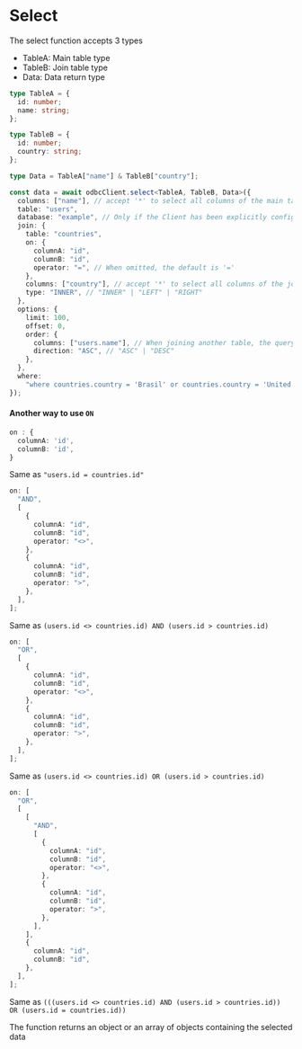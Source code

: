 # Select

The select function accepts 3 types

- TableA: Main table type
- TableB: Join table type
- Data: Data return type

```typescript
type TableA = {
  id: number;
  name: string;
};

type TableB = {
  id: number;
  country: string;
};

type Data = TableA["name"] & TableB["country"];

const data = await odbcClient.select<TableA, TableB, Data>({
  columns: ["name"], // accept '*' to select all columns of the main table
  table: "users",
  database: "example", // Only if the Client has been explicitly configured
  join: {
    table: "countries",
    on: {
      columnA: "id",
      columnB: "id",
      operator: "=", // When omitted, the default is '='
    },
    columns: ["country"], // accept '*' to select all columns of the join table
    type: "INNER", // "INNER" | "LEFT" | "RIGHT"
  },
  options: {
    limit: 100,
    offset: 0,
    order: {
      columns: ["users.name"], // When joining another table, the queryString is mounted using each table name as an alias
      direction: "ASC", // "ASC" | "DESC"
    },
  },
  where:
    "where countries.country = 'Brasil' or countries.country = 'United States'", // When joining another table, the queryString is mounted using each table name as an alias
});
```

#### Another way to use `ON`

```typescript
on : {
  columnA: 'id',
  columnB: 'id',
}
```

Same as `"users.id = countries.id"`

```typescript
on: [
  "AND",
  [
    {
      columnA: "id",
      columnB: "id",
      operator: "<>",
    },
    {
      columnA: "id",
      columnB: "id",
      operator: ">",
    },
  ],
];
```

Same as `(users.id <> countries.id) AND (users.id > countries.id)`

```typescript
on: [
  "OR",
  [
    {
      columnA: "id",
      columnB: "id",
      operator: "<>",
    },
    {
      columnA: "id",
      columnB: "id",
      operator: ">",
    },
  ],
];
```

Same as `(users.id <> countries.id) OR (users.id > countries.id)`

```typescript
on: [
  "OR",
  [
    [
      "AND",
      [
        {
          columnA: "id",
          columnB: "id",
          operator: "<>",
        },
        {
          columnA: "id",
          columnB: "id",
          operator: ">",
        },
      ],
    ],
    {
      columnA: "id",
      columnB: "id",
    },
  ],
];
```

Same as `(((users.id <> countries.id) AND (users.id > countries.id)) OR (users.id = countries.id))`

The function returns an object or an array of objects containing the selected data
